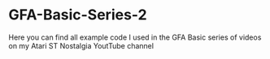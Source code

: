 # GFA-Basic-Series-2
Here you can find all example code I used in the GFA Basic series of videos on my Atari ST Nostalgia YoutTube channel
